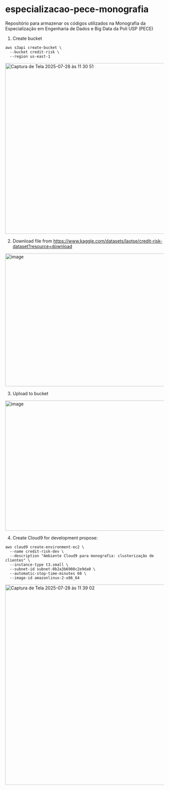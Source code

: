 # especializacao-pece-monografia
Repositório para armazenar os códigos utilizados na Monografia da Especialização em Engenharia de Dados e Big Data da Poli USP (PECE)


1. Create bucket

```
aws s3api create-bucket \
  --bucket credit-risk \
  --region us-east-1
```
<img width="985" height="542" alt="Captura de Tela 2025-07-28 às 11 30 51" src="https://github.com/user-attachments/assets/8e01f526-4dd5-4bda-8650-bf80f0e53d2e" />



2. Download file from https://www.kaggle.com/datasets/laotse/credit-risk-dataset?resource=download


<img width="956" height="422" alt="image" src="https://github.com/user-attachments/assets/ce5a972d-5164-4ba7-be4b-b732bd557bd5" />


3. Upload to bucket


<img width="766" height="413" alt="image" src="https://github.com/user-attachments/assets/0b6a86c7-bcb6-4f52-80c9-85c464b54168" />


4. Create Cloud9 for development propose:


```
aws cloud9 create-environment-ec2 \
  --name credit-risk-dev \
  --description "Ambiente Cloud9 para monografia: clusterização de clientes" \
  --instance-type t3.small \
  --subnet-id subnet-0b2a3b6908c2e9da0 \
  --automatic-stop-time-minutes 60 \
  --image-id amazonlinux-2-x86_64
```
<img width="1021" height="636" alt="Captura de Tela 2025-07-28 às 11 39 02" src="https://github.com/user-attachments/assets/bd178055-45c0-457e-83f2-1eccc6f7db6a" />
